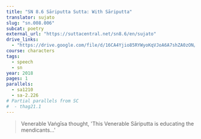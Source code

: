 ```yaml
---
title: "SN 8.6 Sāriputta Sutta: With Sāriputta"
translator: sujato
slug: "sn.008.006"
subcat: poetry
external_url: "https://suttacentral.net/sn8.6/en/sujato"
drive_links:
  - "https://drive.google.com/file/d/16CA4Yjio85RYWyoKqVJoA6A7shZA0zON/view?usp=drivesdk"
course: characters
tags:
  - speech
  - sn
year: 2018
pages: 1
parallels:
  - sa1210
  - sa-2.226
# Partial parallels from SC
#  - thag21.1
---
```


> Venerable Vaṅgīsa thought, 'This Venerable Sāriputta is educating the mendicants...'

<!---->
